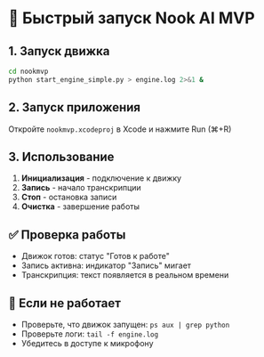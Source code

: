 # 🚀 Быстрый запуск Nook AI MVP

## 1. Запуск движка
```bash
cd nookmvp
python start_engine_simple.py > engine.log 2>&1 &
```

## 2. Запуск приложения
Откройте `nookmvp.xcodeproj` в Xcode и нажмите Run (⌘+R)

## 3. Использование
1. **Инициализация** - подключение к движку
2. **Запись** - начало транскрипции
3. **Стоп** - остановка записи
4. **Очистка** - завершение работы

## ✅ Проверка работы
- Движок готов: статус "Готов к работе"
- Запись активна: индикатор "Запись" мигает
- Транскрипция: текст появляется в реальном времени

## 🐛 Если не работает
- Проверьте, что движок запущен: `ps aux | grep python`
- Проверьте логи: `tail -f engine.log`
- Убедитесь в доступе к микрофону
